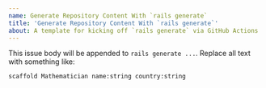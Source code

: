 ```yaml
---
name: Generate Repository Content With `rails generate`
title: 'Generate Repository Content With `rails generate`'
about: A template for kicking off `rails generate` via GitHub Actions
---
```


This issue body will be appended to `rails generate ...`.  Replace all text with something like:

```
scaffold Mathematician name:string country:string
```
